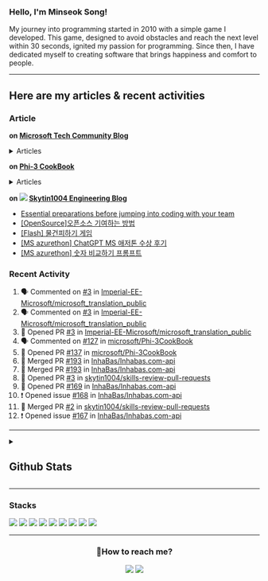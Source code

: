 
### Hello, I'm Minseok Song!
My journey into programming started in 2010 with a simple game I developed. This game, designed to avoid obstacles and reach the next level within 30 seconds, ignited my passion for programming. Since then, I have dedicated myself to creating software that brings happiness and comfort to people.

---

<h2>Here are my articles & recent activities</h2>

<h3>Article</h3>

<b>on <a href="https://techcommunity.microsoft.com/t5/custom/page/page-id/Blogs">Microsoft Tech Community Blog</a></b>
<details>
    <summary>Articles</summary>
    <ul>
        <li><a href="https://techcommunity.microsoft.com/t5/educator-developer-blog/fine-tune-and-integrate-custom-phi-3-models-with-prompt-flow-in/ba-p/4191726?wt.mc_id=studentamb_279723">Fine-Tune and Integrate Custom Phi-3 Models with Prompt Flow in Azure AI Studio</a> (Low-code approach)</li>
        <li><a href="https://techcommunity.microsoft.com/t5/educator-developer-blog/fine-tune-and-integrate-custom-phi-3-models-with-prompt-flow/ba-p/4178612?wt.mc_id=studentamb_279723">Fine-Tune and Integrate Custom Phi-3 Models with Prompt Flow: Step-by-Step Guide</a> (Code-first approach)
                    <details>
        <summary>Most Views New Publishing</summary>
        <p>
            - Most Views New Publishing
            <br>
            - Duration: Nov 02, 2023, to Dec 15, 2023
            <br>
            <img src="https://drive.google.com/file/d/1wnDbptnSPvBf9cBvofSUIcGk9h7jcNXJ/view?usp=sharing" alt="Most Views Image" />
        </p>
    </details>
        </li>
        <li><a href="https://techcommunity.microsoft.com/t5/educator-developer-blog/build-a-chatbot-service-to-ensure-safe-conversations-using-azure/ba-p/4143628?wt.mc_id=studentamb_279723">Build a chatbot service to ensure safe conversations: Using Azure Content Safety & Azure OpenAI</a></li>
        <li><a href="https://techcommunity.microsoft.com/t5/educator-developer-blog/teach-chatgpt-to-answer-questions-using-azure-ai-search-amp/ba-p/3985395?wt.mc_id=studentamb_279723">Teach ChatGPT to Answer Questions: Using Azure AI Search & Azure OpenAI (Semantic Kernel)</a></li>
        <li><a href="https://techcommunity.microsoft.com/t5/educator-developer-blog/teach-chatgpt-to-answer-questions-using-azure-ai-search-amp/ba-p/3969713?wt.mc_id=studentamb_279723">Teach ChatGPT to Answer Questions: Using Azure AI Search & Azure OpenAI (Lang Chain)</a>
            <details>
        <summary>Most Views New Publishing</summary>
        <p>
            - Ranked #1 on Google for 'teach chatgpt'
            <br>
            - Duration: Dec 23, 2023, to Jan 24, 2024
            <br>
            <img src="https://drive.google.com/uc?id=1lDu7tDnsdyA9k8YkzLXPWJxCGgQmi1tu" alt="Google Ranking Image" />
            <br><br>
            - Most Views New Publishing
            <br>
            - Duration: Nov 02, 2023, to Dec 15, 2023
            <br>
            <img src="https://drive.google.com/uc?id=17ydZxSnzJjuPrJ22rxOq3mI597d5JQ-p" alt="Most Views Image" />
        </p>
    </details>
        </li>
    </ul>
    <details>
        <summary>Most Views New Publishing</summary>
        <p>
            - Ranked #1 on Google for 'teach chatgpt'
            <br>
            - Duration: Dec 23, 2023, to Jan 24, 2024
            <br>
            <img src="https://drive.google.com/uc?id=1lDu7tDnsdyA9k8YkzLXPWJxCGgQmi1tu" alt="Google Ranking Image" />
            <br><br>
            - Most Views New Publishing
            <br>
            - Duration: Nov 02, 2023, to Dec 15, 2023
            <br>
            <img src="https://drive.google.com/uc?id=17ydZxSnzJjuPrJ22rxOq3mI597d5JQ-p" alt="Most Views Image" />
        </p>
    </details>
</details>

<b>on <a href="https://github.com/microsoft/Phi-3CookBook/">Phi-3 CookBook</a></b>
<details>
    <summary>Articles</summary>
    <ul>
        <li><a href="https://github.com/microsoft/Phi-3CookBook/blob/main/md/06.E2ESamples/E2E_Phi-3-FineTuning_PromptFlow_Integration_AIstudio.md">E2E Sameple: Fine-Tune and Integrate Custom Phi-3 Models with Prompt Flow in Azure AI Studio</a> (Low-code approach)</li>
        <li><a href="https://github.com/microsoft/Phi-3CookBook/blob/main/md/06.E2ESamples/E2E_Phi-3-FineTuning_PromptFlow_Integration.md">E2E Sample: Fine-Tune and Integrate Custom Phi-3 Models with Prompt Flow: Step-by-Step Guide</a> (Code-first approach)</li>
</details>

<b>on <img src = "https://drive.google.com/uc?id=1WyZC1-YKLeu6bakKvpQp9OBOQLlyh0Ie" width = '30' /> [Skytin1004 Engineering Blog](https://skytin1004.github.io/)</b>

<!-- BLOG-POST-LIST:START -->
- [Essential preparations before jumping into coding with your team](https://skytin1004.github.io/it/2024/05/10/essential-preparation0.html)
- [[OpenSource]오픈소스 기여하는 방법](https://skytin1004.github.io/korarchive2022-2023/2023/08/25/opensourceway.html)
- [[Flash] 물건피하기 게임](https://skytin1004.github.io/korarchive2022-2023/2023/06/13/flash-avoidobject.html)
- [[MS azurethon] ChatGPT MS 애저톤 수상 후기](https://skytin1004.github.io/korarchive2022-2023/2023/04/29/MSazurethon.html)
- [[MS azurethon] 숫자 비교하기 프롬프트](https://skytin1004.github.io/korarchive2022-2023/2023/04/26/compare-number.html)
<!-- BLOG-POST-LIST:END -->

### Recent Activity 

<!--START_SECTION:activity-->
1. 🗣 Commented on [#3](https://github.com/Imperial-EE-Microsoft/microsoft_translation_public/pull/3#issuecomment-2288804395) in [Imperial-EE-Microsoft/microsoft_translation_public](https://github.com/Imperial-EE-Microsoft/microsoft_translation_public)
2. 🗣 Commented on [#3](https://github.com/Imperial-EE-Microsoft/microsoft_translation_public/pull/3#issuecomment-2288803992) in [Imperial-EE-Microsoft/microsoft_translation_public](https://github.com/Imperial-EE-Microsoft/microsoft_translation_public)
3. 💪 Opened PR [#3](https://github.com/Imperial-EE-Microsoft/microsoft_translation_public/pull/3) in [Imperial-EE-Microsoft/microsoft_translation_public](https://github.com/Imperial-EE-Microsoft/microsoft_translation_public)
4. 🗣 Commented on [#127](https://github.com/microsoft/Phi-3CookBook/issues/127#issuecomment-2286407087) in [microsoft/Phi-3CookBook](https://github.com/microsoft/Phi-3CookBook)
5. 💪 Opened PR [#137](https://github.com/microsoft/Phi-3CookBook/pull/137) in [microsoft/Phi-3CookBook](https://github.com/microsoft/Phi-3CookBook)
5. 🎉 Merged PR [#193](https://github.com/InhaBas/Inhabas.com-api/pull/193) in [InhaBas/Inhabas.com-api](https://github.com/InhaBas/Inhabas.com-api)
5. 🎉 Merged PR [#193](https://github.com/InhaBas/Inhabas.com-api/pull/193) in [InhaBas/Inhabas.com-api](https://github.com/InhaBas/Inhabas.com-api)
6. 💪 Opened PR [#3](https://github.com/skytin1004/skills-review-pull-requests/pull/3) in [skytin1004/skills-review-pull-requests](https://github.com/skytin1004/skills-review-pull-requests)
7. 💪 Opened PR [#169](https://github.com/InhaBas/Inhabas.com-api/pull/169) in [InhaBas/Inhabas.com-api](https://github.com/InhaBas/Inhabas.com-api)
8. ❗ Opened issue [#168](https://github.com/InhaBas/Inhabas.com-api/issues/168) in [InhaBas/Inhabas.com-api](https://github.com/InhaBas/Inhabas.com-api)
9. 🎉 Merged PR [#2](https://github.com/skytin1004/skills-review-pull-requests/pull/2) in [skytin1004/skills-review-pull-requests](https://github.com/skytin1004/skills-review-pull-requests)
10. ❗ Opened issue [#167](https://github.com/InhaBas/Inhabas.com-api/issues/167) in [InhaBas/Inhabas.com-api](https://github.com/InhaBas/Inhabas.com-api)
<!--END_SECTION:activity-->

---

<details>
<summary><h2>Github Stats</h2></summary>

![](http://github-profile-summary-cards.vercel.app/api/cards/profile-details?username=skytin1004&theme=vue)
![](https://raw.githubusercontent.com/skytin1004/github-stats/master/generated/languages.svg#gh-light-mode-only)
![](https://raw.githubusercontent.com/skytin1004/github-stats/master/generated/overview.svg#gh-light-mode-only)
![](http://github-profile-summary-cards.vercel.app/api/cards/stats?username=skytin1004&theme=vue)
[![](https://ossrank.com/widget/773442)](https://ossrank.com/c/773442)

**[OSSRANK Profile](https://ossrank.com/c/773442)**

</details>

---
<h3>Stacks</h3>
<code><img height="20" src="https://cdn.jsdelivr.net/npm/simple-icons@3.12.2/icons/python.svg"></code>
<code><img height="20" src="https://cdn.jsdelivr.net/npm/simple-icons@3.12.2/icons/pycharm.svg"></code>
<code><img height="20" src="https://cdn.jsdelivr.net/npm/simple-icons@3.12.2/icons/django.svg"></code>
<code><img height="20" src="https://cdn.jsdelivr.net/npm/simple-icons@3.12.2/icons/java.svg"></code>
<code><img height="20" src="https://cdn.jsdelivr.net/npm/simple-icons@3.12.2/icons/spring.svg"></code>
<code><img height="20" src="https://cdn.jsdelivr.net/npm/simple-icons@3.12.2/icons/git.svg"></code>
<code><img height="20" src="https://cdn.jsdelivr.net/npm/simple-icons@3.12.2/icons/mysql.svg"></code>
<code><img height="20" src="https://cdn.jsdelivr.net/npm/simple-icons@3.12.2/icons/mariadb.svg"></code>
<code><img height="20" src="https://cdn.jsdelivr.net/npm/simple-icons@3.12.2/icons/linux.svg"></code>

---
<div align=center><h3>🛫How to reach me?</h3></div>
<div align=center> 
<a href="https://skytin1004.github.io/about.html" target="_blank"><img height="30em" src="https://img.shields.io/badge/Skytin1004.Portfolio-D0A9F5?style=flat-square&logo=GitHub&logoColor=white&link=https://skyytin1004.github.io/"/></a>
  <a href="mailto:skytin1004@gmail.com"><img height="30em" src="https://img.shields.io/badge/Gmail-F08080?style=flat-square&logo=Gmail&logoColor=white&link=mailto:skytin1004@gmail.com"/></a></p>
<div>
